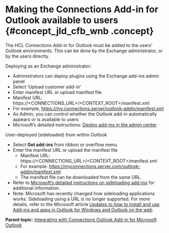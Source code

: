 # Making the Connections Add-in for Outlook available to users {#concept_jld_cfb_wnb .concept}

The HCL Connections Add-in for Outlook must be added to the users’ Outlook environments. This can be done by the Exchange administrator, or by the users directly.

Deploying as an Exchange administrator:

-   Administrators can deploy plugins using the Exchange add-ins admin panel
-   Select ‘Upload customer add-in’
-   Enter manifest URL or upload manifest file
-   Manifest URL: https://<CONNECTIONS\_URL\>/<CONTEXT\_ROOT\>/manifest.xml
-   For example, https://my.connections.server/outlook-addin/manifest.xml
-   As Admin, you can control whether the Outlook add-in automatically appears or is available to users
-   Microsoft’s detailed instructions: [Deploy add-ins in the admin center](https://docs.microsoft.com/en-us/microsoft-365/admin/manage/manage-deployment-of-add-ins?view=o365-worldwide)

User-deployed \(sideloaded\) from within Outlook

-   Select **Get add-ins** from ribbon or overflow menu
-   Enter the manifest URL or upload the manifest file
    -   Manifest URL: https://<CONNECTIONS\_URL\>/<CONTEXT\_ROOT\>/manifest.xml
    -   For example: https://myconnections.server.com/outlook-addin/manifest.xml
    -   The manifest file can be downloaded from the same URL.
-   Refer to [Microsoft’s detailed instructions on sideloading add-ins](https://docs.microsoft.com/en-us/office/dev/add-ins/outlook/sideload-outlook-add-ins-for-testing) for additional information.
-   Note: Microsoft has recently changed how sideloading applications works. Sideloading using a URL is no longer supported. For more details, refer to the Microsoft article [Updates to how to install and use Add-ins and apps in Outlook for Windows and Outlook on the web](https://devblogs.microsoft.com/microsoft365dev/updates-to-how-to-install-and-use-add-ins-and-apps-in-outlook-for-windows-and-outlook-on-the-web/)

**Parent topic:** [Integrating with Connections Outlook Add-in for Microsoft Outlook](../install/cp_3p_outlook_addin_container.md)

